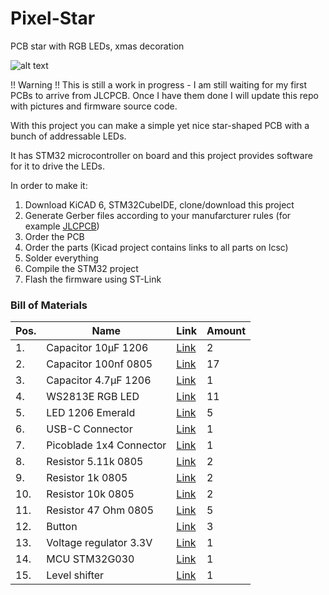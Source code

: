 # Pixel-Star
PCB star with RGB LEDs, xmas decoration

![alt text](https://github.com/drzacek/Pixel-Star/render_01.png "Kicad PCB 3D-render")


!! Warning !!
This is still a work in progress - I am still waiting for my first PCBs to arrive from JLCPCB.
Once I have them done I will update this repo with pictures and firmware source code.


With this project you can make a simple yet nice star-shaped PCB with a bunch of addressable LEDs.

It has STM32 microcontroller on board and this project provides software for it to drive the LEDs.

In order to make it:

1. Download KiCAD 6, STM32CubeIDE, clone/download this project
2. Generate Gerber files according to your manufarcturer rules (for example [JLCPCB](https://support.jlcpcb.com/article/194-how-to-generate-gerber-and-drill-files-in-kicad-6))
3. Order the PCB
4. Order the parts (Kicad project contains links to all parts on lcsc)
5. Solder everything
6. Compile the STM32 project
7. Flash the firmware using ST-Link



### Bill of Materials

|  Pos. | Name  | Link  | Amount  |
| ------------ | ------------ | ------------ | ------------ |
| 1.  | Capacitor 10µF 1206  | [Link](https://www.lcsc.com/product-detail/Multilayer-Ceramic-Capacitors-MLCC-SMD-SMT_Samsung-Electro-Mechanics-CL31B106KAHNNNE_C14860.html)  |  2  |
| 2.  | Capacitor 100nf 0805  | [Link](https://www.lcsc.com/product-detail/Multilayer-Ceramic-Capacitors-MLCC-SMD-SMT_CCTC-TCC0805X7R104K500DT_C282732.html)  | 17  |
| 3.  | Capacitor 4.7µF 1206  | [Link](https://www.lcsc.com/product-detail/Multilayer-Ceramic-Capacitors-MLCC-SMD-SMT_Samwha-Capacitor-CS3216X7R475K160NRI_C5189824.html)  | 1  |
| 4.  | WS2813E RGB LED  | [Link](https://www.lcsc.com/product-detail/Light-Emitting-Diodes-LED_Worldsemi-WS2813E_C160214.html)  | 11  |
| 5.  | LED 1206 Emerald  | [Link](https://www.lcsc.com/product-detail/Light-Emitting-Diodes-LED_XINGLIGHT-XL-3216UGC_C965825.html)  | 5  |
| 6.  | USB-C Connector  | [Link](https://www.lcsc.com/product-detail/USB-Connectors_SHOU-HAN-TYPE-C-16PIN-2MD-073_C2765186.html)  | 1  |
| 7.  | Picoblade 1x4 Connector  | [Link](https://www.lcsc.com/product-detail/Wire-To-Board-Wire-To-Wire-Connector_MOLEX-532610471_C240847.html)  | 1  |
| 8.  | Resistor 5.11k 0805  | [Link](https://www.lcsc.com/product-detail/Chip-Resistor-Surface-Mount_UNI-ROYAL-Uniroyal-Elec-0805W8F5111T5E_C46039.html)  | 2  |
| 9.  | Resistor 1k 0805  | [Link](https://www.lcsc.com/product-detail/Chip-Resistor-Surface-Mount_FOJAN-FRC0805F1001TS_C2907232.html)  | 2  |
| 10.  | Resistor 10k 0805  | [Link](https://www.lcsc.com/product-detail/Chip-Resistor-Surface-Mount_UNI-ROYAL-Uniroyal-Elec-0805W8F1002T5E_C17414.html)  | 2  |
| 11.  | Resistor 47 Ohm 0805  | [Link](https://www.lcsc.com/product-detail/Chip-Resistor-Surface-Mount_Walsin-Tech-Corp-WR08X47R0FTL_C168456.html)  | 5  |
| 12.  | Button  | [Link](https://www.lcsc.com/product-detail/Tactile-Switches_Korean-Hroparts-Elec-K2-1107ST-A4DW-06_C118141.html)  | 3  |
| 13.  | Voltage regulator 3.3V  | [Link](https://www.lcsc.com/product-detail/Linear-Voltage-Regulators-LDO_HEERMICR-AMS1117-3-3_C5199435.html)  | 1  |
| 14.  | MCU STM32G030  | [Link](https://www.lcsc.com/product-detail/Microcontroller-Units-MCUs-MPUs-SOCs_STMicroelectronics-STM32G030F6P6TR_C529330.html)  | 1  |
| 15.  | Level shifter  | [Link](https://www.lcsc.com/product-detail/Buffers-Drivers_Texas-Instruments-SN74LV1T34DBVR_C100024.html)  | 1  |
